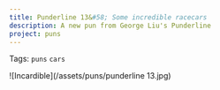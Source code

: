 ```yaml
---
title: Punderline 13&#58; Some incredible racecars
description: A new pun from George Liu's Punderline
project: puns
---
```

Tags: `puns` `cars`

![Incardible](/assets/puns/punderline 13.jpg)
